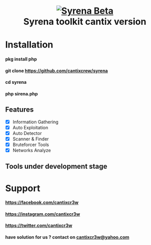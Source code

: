 <h1 align="center">
  <br>
  <a href="https://instagram.com/cantixcr3w"><img src="https://j.top4top.io/p_1602f5xyc0.png" alt="Syrena Beta"></a>
  <br>
  Syrena toolkit cantix version
  <br>
</h1>

# Installation
#### pkg install php
#### git clone https://github.com/cantixcrew/syrena
#### cd syrena
#### php sirena.php


## Features
- [X] Information Gathering
- [X] Auto Exploitation
- [X] Auto Detector
- [X] Scanner & Finder
- [X] Bruteforcer Tools
- [X] Networks Analyze

## Tools under development stage

# Support
#### https://facebook.com/cantixcr3w
#### https://instagram.com/cantixcr3w
#### https://twitter.com/cantixcr3w
#### have solution for us ? contact on cantixcr3w@yahoo.com
